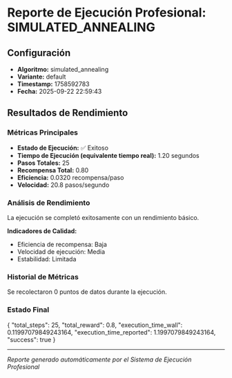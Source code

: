 # Reporte de Ejecución Profesional: SIMULATED_ANNEALING

## Configuración
- **Algoritmo:** simulated_annealing
- **Variante:** default
- **Timestamp:** 1758592783
- **Fecha:** 2025-09-22 22:59:43

## Resultados de Rendimiento

### Métricas Principales
- **Estado de Ejecución:** ✅ Exitoso
- **Tiempo de Ejecución (equivalente tiempo real):** 1.20 segundos
- **Pasos Totales:** 25
- **Recompensa Total:** 0.80
- **Eficiencia:** 0.0320 recompensa/paso
- **Velocidad:** 20.8 pasos/segundo

### Análisis de Rendimiento

La ejecución se completó exitosamente con un rendimiento básico.

**Indicadores de Calidad:**
- Eficiencia de recompensa: Baja
- Velocidad de ejecución: Media
- Estabilidad: Limitada


### Historial de Métricas
Se recolectaron 0 puntos de datos durante la ejecución.

### Estado Final
{
  "total_steps": 25,
  "total_reward": 0.8,
  "execution_time_wall": 0.11997079849243164,
  "execution_time_reported": 1.1997079849243164,
  "success": true
}

---
*Reporte generado automáticamente por el Sistema de Ejecución Profesional*

